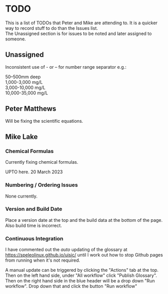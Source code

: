 # TODO

This is a list of TODOs that Peter and Mike are attending to.
It is a quicker way to record stuff to do than the Issues list.    
The Unassigned section is for issues to be noted and later assigned to
someone.

## Unassigned

Inconsistent use of - or – for number range separator e.g.:

50–500mm deep    
1,000-3,000 mg/L    
3,000-10,000 mg/L    
10,000-35,000 mg/L

## Peter Matthews

Will be fixing the scientific equations.

## Mike Lake

### Chemical Formulas

Currently fixing chemical formulas.

UPTO here. 20 March 2023

### Numbering / Ordering Issues

None currently.

### Version and Build Date 

Place a version date at the top and the build data at the bottom of the page.     
Also build time is incorrect.

### Continuous Integration

I have commented out the *auto* updating of the glossary at <https://speleolinux.github.io/uisic/>
until I work out how to stop Github pages from running when it's not required.

A manual update can be triggered by clicking the "Actions" tab at the top.
Then on the left hand side, under "All workflow" click "Publish Glossary".
Then on the right hand side in the blue header will be a drop down "Run workflow".
Drop down that and click the button "Run workflow"

